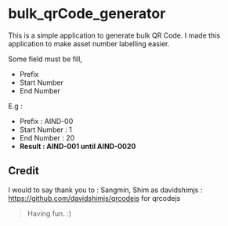 # bulk_qrCode_generator
This is a simple application to generate bulk QR Code. I made this application to make asset number labelling easier.

Some field must be fill,

 - Prefix
 - Start Number
 - End Number

E.g :
 - Prefix : AIND-00
 - Start Number : 1
 - End Number : 20
 - **Result : AIND-001 until AIND-0020**

## Credit
I would to say thank you to :
Sangmin, Shim as davidshimjs : https://github.com/davidshimjs/qrcodejs
for qrcodejs

> Having fun. :)
